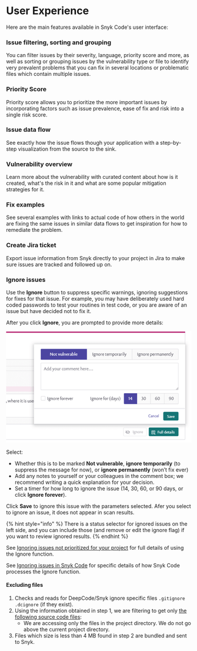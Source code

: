 # User Experience

Here are the main features available in Snyk Code's user interface:

### Issue filtering, sorting and grouping

You can filter issues by their severity, language, priority score and more, as well as sorting or grouping issues by the vulnerability type or file to identify very prevalent problems that you can fix in several locations or problematic files which contain multiple issues.

### Priority Score

Priority score allows you to prioritize the more important issues by incorporating factors such as issue prevalence, ease of fix and risk into a single risk score.

### Issue data flow

See exactly how the issue flows though your application with a step-by-step visualization from the source to the sink.

### Vulnerability overview

Learn more about the vulnerability with curated content about how is it created, what's the risk in it and what are some popular mitigation strategies for it.

### Fix examples

See several examples with links to actual code of how others in the world are fixing the same issues in similar data flows to get inspiration for how to remediate the problem.

### Create Jira ticket

Export issue information from Snyk directly to your project in Jira to make sure issues are tracked and followed up on.

### Ignore issues

Use the **Ignore** button to suppress specific warnings, ignoring suggestions for fixes for that issue. For example, you may have deliberately used hard coded passwords to test your routines in test code, or you are aware of an issue but have decided not to fix it.

After you click **Ignore**, you are prompted to provide more details:

![](../../../.gitbook/assets/snykcode-ignore-pic2.png)

Select:

* Whether this is to be marked **Not vulnerable**, **ignore temporarily** (to suppress the message for now), or **ignore permanently** (won’t fix ever)
* Add any notes to yourself or your colleagues in the comment box; we recommend writing a quick explanation for your decision.
* Set a timer for how long to ignore the issue (14, 30, 60, or 90 days, or click **Ignore forever**).

Click **Save** to ignore this issue with the parameters selected. Afer you select to ignore an issue, it does not appear in scan results.

{% hint style="info" %}
There is a status selector for ignored issues on the left side, and you can include those (and remove or edit the ignore flag) if you want to review ignored results.
{% endhint %}

See [Ignoring issues not prioritized for your project](https://docs.snyk.io/fixing-and-prioritizing-issues/issue-management/ignore-issues) for full details of using the Ignore function.

See [Ignoring issues in Snyk Code](https://docs.snyk.io/fixing-and-prioritizing-issues/issue-management/ignore-issues#Ignore-Snyk-Code) for specific details of how Snyk Code processes the Ignore function.

#### Excluding files

1. Checks and reads for DeepCode/Snyk ignore specific files `.gitignore` `.dcignore` (if they exist).
2. Using the information obtained in step 1, we are filtering to get only [the following source code files](../snyk-code-language-and-framework-support.md#supported-extensions):
   * We are accessing only the files in the project directory. We do not go above the current project directory.
3. Files which size is less than 4 MB found in step 2 are bundled and sent to Snyk.
